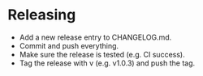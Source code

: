 # Releasing

* Add a new release entry to CHANGELOG.md.
* Commit and push everything.
* Make sure the release is tested (e.g. CI success).
* Tag the release with v<VERSION> (e.g. v1.0.3) and push the tag.
